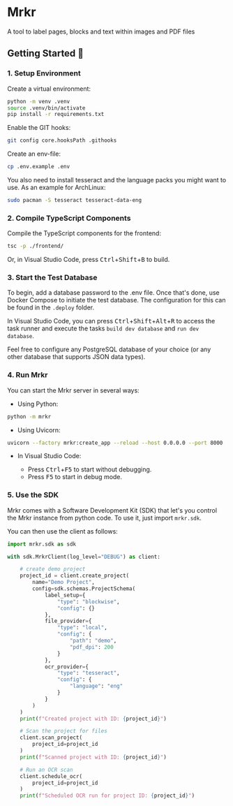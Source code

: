 # Mrkr

A tool to label pages, blocks and text within images and PDF files

## Getting Started 🚀

### 1. Setup Environment

Create a virtual environment:

```bash
python -m venv .venv
source .venv/bin/activate
pip install -r requirements.txt
```

Enable the GIT hooks:

```bash
git config core.hooksPath .githooks
```

Create an env-file:

```bash
cp .env.example .env
```

You also need to install tesseract and the language packs you might want to use. As an example for ArchLinux:

```bash
sudo pacman -S tesseract tesseract-data-eng
```

### 2. Compile TypeScript Components

Compile the TypeScript components for the frontend:

```bash
tsc -p ./frontend/
```

Or, in Visual Studio Code, press <kbd>Ctrl</kbd>+<kbd>Shift</kbd>+<kbd>B</kbd> to build.

### 3. Start the Test Database

To begin, add a database password to the .env file. Once that's done, use Docker Compose to initiate the test database. The configuration for this can be found in the ``.deploy`` folder.

In Visual Studio Code, you can press <kbd>Ctrl</kbd>+<kbd>Shift</kbd>+<kbd>Alt</kbd>+<kbd>R</kbd> to access the task runner and execute the tasks ``build dev database`` and ``run dev database``.

Feel free to configure any PostgreSQL database  of your choice (or any other database that supports JSON data types).

### 4. Run Mrkr

You can start the Mrkr server in several ways:

- Using Python:

```bash
python -m mrkr
```

- Using Uvicorn:

```bash
uvicorn --factory mrkr:create_app --reload --host 0.0.0.0 --port 8000
```

- In Visual Studio Code:

    - Press <kbd>Ctrl</kbd>+<kbd>F5</kbd> to start without debugging.
    - Press <kbd>F5</kbd> to start in debug mode.

### 5. Use the SDK

Mrkr comes with a Software Development Kit (SDK) that let's you control the Mrkr instance from python code. To use it, just import ``mrkr.sdk``.

You can then use the client as follows:

```python
import mrkr.sdk as sdk

with sdk.MrkrClient(log_level="DEBUG") as client:

    # create demo project
    project_id = client.create_project(
        name="Demo Project",
        config=sdk.schemas.ProjectSchema(
            label_setup={
                "type": "blockwise",
                "config": {}
            },
            file_provider={
                "type": "local",
                "config": {
                    "path": "demo",
                    "pdf_dpi": 200
                }
            },
            ocr_provider={
                "type": "tesseract",
                "config": {
                    "language": "eng"
                }
            }
        )
    )
    print(f"Created project with ID: {project_id}")

    # Scan the project for files
    client.scan_project(
        project_id=project_id
    )
    print(f"Scanned project with ID: {project_id}")

    # Run an OCR scan
    client.schedule_ocr(
        project_id=project_id
    )
    print(f"Scheduled OCR run for project ID: {project_id}")
```